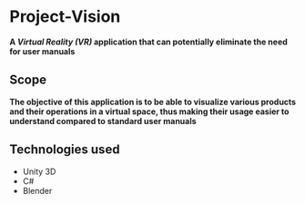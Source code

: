 # Project-Vision
**A _Virtual Reality (VR)_ application that can potentially eliminate the need for user manuals**

## Scope
**The objective of this application is to be able to visualize various products and their operations in a virtual space, thus making their usage easier to understand compared to standard user manuals**

## Technologies used
- Unity 3D
- C#
- Blender
